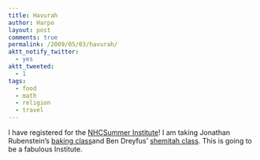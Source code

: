 ```yaml
---
title: Havurah
author: Harpo
layout: post
comments: true
permalink: /2009/05/03/havurah/
aktt_notify_twitter:
  - yes
aktt_tweeted:
  - 1
tags:
  - food
  - math
  - religion
  - travel
---
```

I have registered for the <a href="http://havurah.org" target="_blank">NHC</a><a href="http://havurah.org/institute" target="_blank">Summer Institute</a>! I am taking Jonathan Rubenstein&#8217;s <a href="http://havurah.org/institute2009/courses/mitzvah-challah-bread-making-and-sacred-eating" target="_blank">baking class</a>and Ben Dreyfus&#8217; <a href="http://havurah.org/institute2009/courses/shabbat-land-shemitah-21st-century" target="_blank">shemitah class</a>. This is going to be a fabulous Institute.